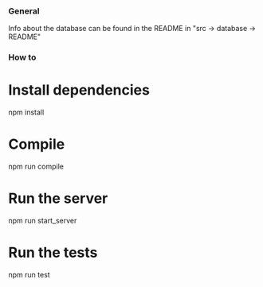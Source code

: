 

### General
Info about the database can be found in the README in "src -> database -> README"

### How to

# Install dependencies
npm install

# Compile
npm run compile

# Run the server
npm run start_server

# Run the tests
npm run test